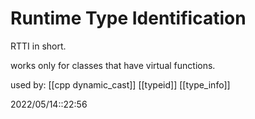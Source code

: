 # Runtime Type Identification
RTTI in short.

works only for classes that have virtual functions.

used by:
[[cpp dynamic_cast]]
[[typeid]]
[[type_info]]



2022/05/14::22:56
